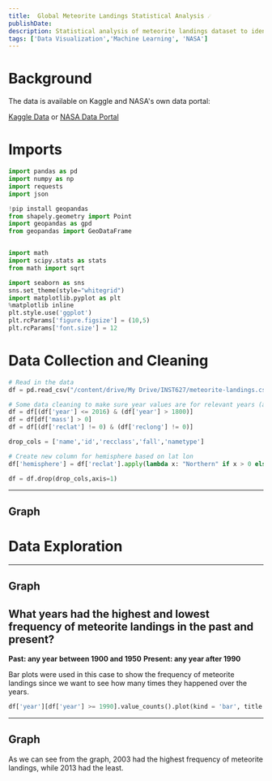 ```yaml
---
title:  Global Meteorite Landings Statistical Analysis ☄️
publishDate: 
description: Statistical analysis of meteorite landings dataset to identify the frequency of meteorite landings throughout different time periods, most common geographic regions of meteorites, and the differences between meteorite landings in the norhtern and southern hemispheres respectively.
tags: ['Data Visualization','Machine Learning', 'NASA']
---
```


# Background

The data is available on Kaggle and NASA's own data portal:

[Kaggle Data](https://www.kaggle.com/nasa/meteorite-landings) or
[NASA Data Portal](https://data.nasa.gov/Space-Science/Meteorite-Landings/gh4g-9sfh)

# Imports
```python
import pandas as pd
import numpy as np
import requests
import json

!pip install geopandas
from shapely.geometry import Point
import geopandas as gpd
from geopandas import GeoDataFrame


import math
import scipy.stats as stats
from math import sqrt

import seaborn as sns
sns.set_theme(style="whitegrid")
import matplotlib.pyplot as plt
%matplotlib inline 
plt.style.use('ggplot')
plt.rcParams['figure.figsize'] = (10,5)
plt.rcParams['font.size'] = 12
```

# Data Collection and Cleaning
```python
# Read in the data
df = pd.read_csv("/content/drive/My Drive/INST627/meteorite-landings.csv",low_memory=False).dropna()

# Some data cleaning to make sure year values are for relevant years (a couple of rows had weird years)
df = df[(df['year'] <= 2016) & (df['year'] > 1800)]
df = df[df['mass'] > 0]
df = df[(df['reclat'] != 0) & (df['reclong'] != 0)]

drop_cols = ['name','id','recclass','fall','nametype']

# Create new column for hemisphere based on lat lon
df['hemisphere'] = df['reclat'].apply(lambda x: "Northern" if x > 0 else "Southern")

df = df.drop(drop_cols,axis=1)
```

--- 
Graph
---

# Data Exploration

--- 
Graph
---

## What years had the highest and lowest frequency of meteorite landings in the past and present?
**Past: any year between 1900 and 1950**
**Present: any year after 1990**

Bar plots were used in this case to show the frequency of meteorite landings since we want to see how many times they happened over the years.

```python
df['year'][df['year'] >= 1990].value_counts().plot(kind = 'bar', title = 'Present Frequencies of Meteorite Landings by Year')
```

--- 
Graph
---
As we can see from the graph, 2003 had the highest frequency of meteorite landings, while 2013 had the least.